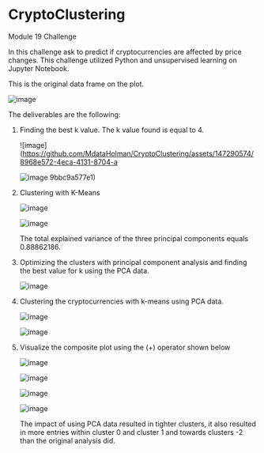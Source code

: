 # CryptoClustering

Module 19 Challenge

In this challenge ask to predict if cryptocurrencies are affected by price changes. This challenge utilized Python and unsupervised learning on Jupyter Notebook. 

This is the original data frame on the plot. 

![image](https://github.com/MdataHolman/CryptoClustering/assets/147290574/62b3a28f-c9e2-47aa-9ac7-928df9455784)

The deliverables are the following:

1. Finding the best k value. The k value found is equal to 4.

   ![image](https://github.com/MdataHolman/CryptoClustering/assets/147290574/8968e572-4eca-4131-8704-a

   ![image](https://github.com/MdataHolman/CryptoClustering/assets/147290574/e134a4b7-d76e-41c3-a8e9-a6c241738157)
9bbc9a577e1)

2. Clustering with K-Means

   ![image](https://github.com/MdataHolman/CryptoClustering/assets/147290574/140166be-6393-4784-a1fb-a3267d1ad43f)

   ![image](https://github.com/MdataHolman/CryptoClustering/assets/147290574/49280e1f-37ab-4b6c-999e-0d855b2ae57c)

   The total explained variance of the three principal components equals 0.88862186.

3. Optimizing the clusters with principal component analysis and finding the best value for k using the PCA data. 

   ![image](https://github.com/MdataHolman/CryptoClustering/assets/147290574/ed7ed973-b191-469f-bf7b-7f1ec0d89a43)

4. Clustering the cryptocurrencies with k-means using PCA data.

   ![image](https://github.com/MdataHolman/CryptoClustering/assets/147290574/381ca8f2-0459-4901-816c-c43c026f57e5)

   ![image](https://github.com/MdataHolman/CryptoClustering/assets/147290574/fdab8d3c-57be-4e88-b312-bb6cfcbd878c)

5. Visualize the composite plot using the (+) operator shown below

   ![image](https://github.com/MdataHolman/CryptoClustering/assets/147290574/a2c2ffee-08ae-4c59-bc22-c9202e55dd78)

   ![image](https://github.com/MdataHolman/CryptoClustering/assets/147290574/5b0c30da-46a8-4b21-8c18-d3c5788f57a0)

   ![image](https://github.com/MdataHolman/CryptoClustering/assets/147290574/4bfdac01-e7ab-4e46-b6a5-9ee8b69c8a83)

   ![image](https://github.com/MdataHolman/CryptoClustering/assets/147290574/d7597793-32cc-4cef-8b9c-3eb549b10eee)

   The impact of using PCA data resulted in tighter clusters, it also resulted in more entries within cluster 0 and cluster 1 and towards clusters -2 than the original analysis did.





   


   
   




